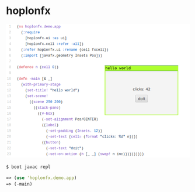# hoplonfx

<p align="left">
  <img src="doc/demo.png">
  <br>
</p>

```
$ boot javac repl
```

```clojure
=> (use 'hoplonfx.demo.app)
=> (-main)
```
